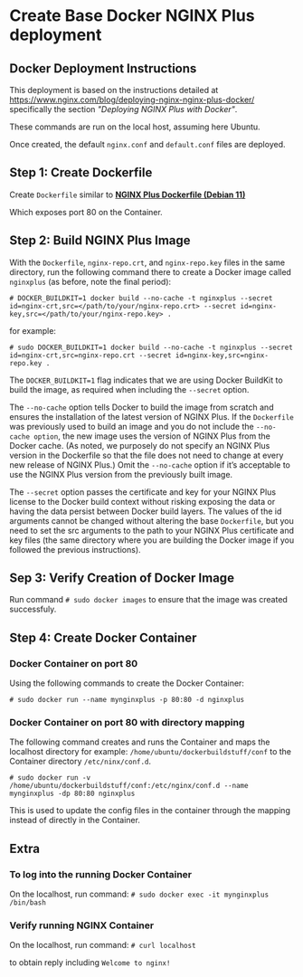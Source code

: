 # Create Base Docker NGINX Plus deployment

## Docker Deployment Instructions 

This deployment is based on the instructions detailed at https://www.nginx.com/blog/deploying-nginx-nginx-plus-docker/
specifically the section *"Deploying NGINX Plus with Docker"*.

These commands are run on the local host, assuming here Ubuntu.

Once created, the default `nginx.conf` and `default.conf` files are deployed.

## Step 1: Create Dockerfile

Create `Dockerfile` similar to **[NGINX Plus Dockerfile (Debian 11)](./Dockerfile)**

Which  exposes port 80 on the Container.


## Step 2: Build NGINX Plus Image

With the `Dockerfile`, `nginx-repo.crt`, and `nginx-repo.key` files in the same directory, run the following command there to create a Docker image called `nginxplus` (as before, note the final period):

```# DOCKER_BUILDKIT=1 docker build --no-cache -t nginxplus --secret id=nginx-crt,src=</path/to/your/nginx-repo.crt> --secret id=nginx-key,src=</path/to/your/nginx-repo.key> .```

for example:

``# sudo DOCKER_BUILDKIT=1 docker build --no-cache -t nginxplus --secret id=nginx-crt,src=nginx-repo.crt --secret id=nginx-key,src=nginx-repo.key .``


The `DOCKER_BUILDKIT=1` flag indicates that we are using Docker BuildKit to build the image, as required when including the `--secret` option.

The `--no-cache` option tells Docker to build the image from scratch and ensures the installation of the latest version of NGINX Plus. If the `Dockerfile` was previously used to build an image and you do not include the `--no-cache option`, the new image uses the version of NGINX Plus from the Docker cache. (As noted, we purposely do not specify an NGINX Plus version in the Dockerfile so that the file does not need to change at every new release of NGINX Plus.) Omit the `--no-cache` option if it’s acceptable to use the NGINX Plus version from the previously built image.

The `--secret` option passes the certificate and key for your NGINX Plus license to the Docker build context without risking exposing the data or having the data persist between Docker build layers. The values of the id arguments cannot be changed without altering the base `Dockerfile`, but you need to set the src arguments to the path to your NGINX Plus certificate and key files (the same directory where you are building the Docker image if you followed the previous instructions).

## Sep 3: Verify Creation of Docker Image

Run command `# sudo docker images` to ensure that the image was created successfuly.

## Step 4: Create Docker Container

### Docker Container on port 80
Using the following commands to create the Docker Container:

`# sudo docker run --name mynginxplus -p 80:80 -d nginxplus`

### Docker Container on port 80 with directory mapping

The following command creates and runs the Container and maps the localhost directory for example: `/home/ubuntu/dockerbuildstuff/conf` to the Container directory `/etc/ninx/conf.d`.

`# sudo docker run -v /home/ubuntu/dockerbuildstuff/conf:/etc/nginx/conf.d --name mynginxplus -dp 80:80 nginxplus`

This is used to update the config files in the container through the mapping instead of directly in the Container.

## Extra

### To log into the running Docker Container 

On the localhost, run command: 
`# sudo docker exec -it mynginxplus /bin/bash`

### Verify running NGINX Container

On the localhost, run command:
`# curl localhost`
 
to obtain reply including `Welcome to nginx!`







